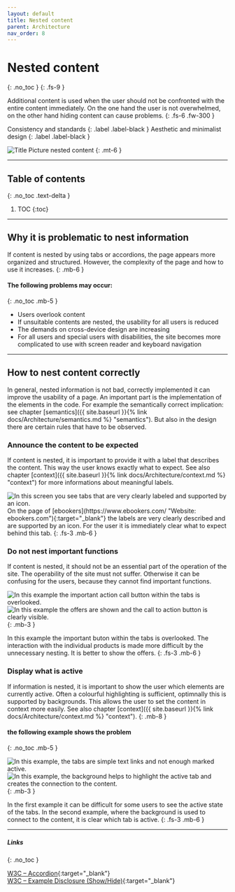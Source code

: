 ```yaml
---
layout: default
title: Nested content
parent: Architecture
nav_order: 8
---
```


# Nested content
{: .no_toc }
{: .fs-9 }

Additional content is used when the user should not be confronted with the entire content immediately. On the one hand the user is not overwhelmed, on the other hand hiding content can cause problems.
{: .fs-6 .fw-300 }

Consistency and standards
{: .label .label-black }
Aesthetic and minimalist design
{: .label .label-black }

<img src="{{ '/assets/images/hero/nested.png' | prepend: site.baseurl }}" alt="Title Picture nested content" title="Title Picture nested content"/>
{: .mt-6 }

---

## Table of contents
{: .no_toc .text-delta }

1. TOC
{:toc}

---


## Why it is problematic to nest information

If content is nested by using tabs or accordions, the page appears more organized and structured. However, the complexity of the page and how to use it increases.
{: .mb-6 }

#### The following problems may occur:
{: .no_toc .mb-5 }

- Users overlook content
- If unsuitable contents are nested, the usability for all users is reduced
- The demands on cross-device design are increasing
- For all users and special users with disabilities, the site becomes more complicated to use with screen reader and keyboard navigation

---

## How to nest content correctly
In general, nested information is not bad, correctly implemented it can improve the usability of a page. An important part is the implementation of the elements in the code. For example the semantically correct implication: see chapter [semantics]({{ site.baseurl }}{% link docs/Architecture/semantics.md %} "semantics"). But also in the design there are certain rules that have to be observed.

### Announce the content to be expected
If content is nested, it is important to provide it with a label that describes the content. This way the user knows exactly what to expect. See also chapter [context]({{ site.baseurl }}{% link docs/Architecture/context.md %} "context") for more informations about meaningful labels.


<img src="{{ '/assets/images/nested/tab_label.png' | prepend: site.baseurl }}" alt="In this screen you see tabs that are very clearly labeled and supported by an icon."/>
On the page of [ebookers](https://www.ebookers.com/ "Website: ebookers.com"){:target="_blank"} the labels are very clearly described and are supported by an icon. For the user it is immediately clear what to expect behind this tab.
{: .fs-3 .mb-6 }

### Do not nest important functions
If content is nested, it should not be an essential part of the operation of the site. The operability of the site must not suffer. Otherwise it can be confusing for the users, because they cannot find important functions.

<div id="container1">
 <!-- The before image is first -->
 <img src="{{ '/assets/images/nested/tab_cta_x.png' | prepend: site.baseurl }}" alt="In this example the important action call button within the tabs is overlooked."/>
 <!-- The after image is last -->
 <img src="{{ '/assets/images/nested/tab_cta.png' | prepend: site.baseurl }}" alt="In this example the offers are shown and the call to action button is clearly visible."/>
</div>
{: .mb-3 }

In this example the important buton within the tabs is overlooked. The interaction with the individual products is made more difficult by the unnecessary nesting. It is better to show the offers.
{: .fs-3 .mb-6 }

### Display what is active
If information is nested, it is important to show the user which elements are currently active. Often a colourful highlighting is sufficient, optimnally this is supported by backgrounds. This allows the user to set the content in context more easily. See also chapter [context]({{ site.baseurl }}{% link docs/Architecture/context.md %} "context"). 
{: .mb-8 }

#### the following example shows the problem
{: .no_toc .mb-5 }

<div id="container2">
 <!-- The before image is first -->
 <img src="{{ '/assets/images/nested/tab_highlighting_x.png' | prepend: site.baseurl }}" alt="In this example, the tabs are simple text links and not enough marked active."/>
 <!-- The after image is last -->
 <img src="{{ '/assets/images/nested/tab_highlighting.png' | prepend: site.baseurl }}" alt="In this example, the background helps to highlight the active tab and creates the connection to the content."/>
</div>
{: .mb-3 }

In the first example it can be difficult for some users to see the active state of the tabs. In the second example, where the background is used to connect to the content, it is clear which tab is active.
{: .fs-3 .mb-6 }

---

##### Links
{: .no_toc }

[W3C – Accordion](https://www.w3.org/TR/wai-aria-practices/examples/accordion/accordion.html "W3C – Accordion"){:target="_blank"} <br>
[W3C – Example Disclosure (Show/Hide)](https://www.w3.org/TR/wai-aria-practices/examples/disclosure/disclosure-faq.html "W3C – Example Disclosure (Show/Hide)"){:target="_blank"} <br>

